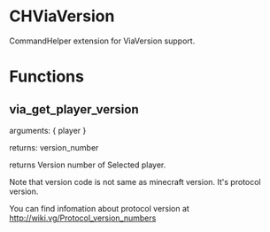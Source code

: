 # CHViaVersion
CommandHelper extension for ViaVersion support.

# Functions

## via_get_player_version

arguments: { player }

returns: version_number


returns Version number of Selected player.

Note that version code is not same as minecraft version. It's protocol version.

You can find infomation about protocol version at http://wiki.vg/Protocol_version_numbers

